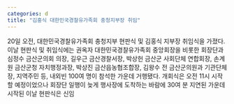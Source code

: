 ```yaml
---
categories: d
title: "김홍식 대한민국경찰유가족회 충청지부장 취임"
---
```

20일 오전, 대한민국경찰유가족회 충청지부 현판식 및 김홍식 지부장 취임식을 가졌다. 이날 현판식 및 취임식에는 권옥자 대한민국경찰유가족회 중앙회장을 비롯한 회장단과 심정수 금산군의회 의장, 길우근 금산경찰서장, 박상헌 금산군 사회단체 연합회장, 손계원 금산군청 자치행정과장, 박상진 금산읍농협조합장, 김왕수 전 금산군의원과 기관단체장, 지역주민 등, 내외빈 100여 명이 참석한 가운데 거행됐다. 개회식은 오전 11시 시작할 예정이었으나 회장단 일행이 늦게 행사장에 도착하는 바람에 30여 분 지연된 가운데 시작된 이날 현판식은 신임
